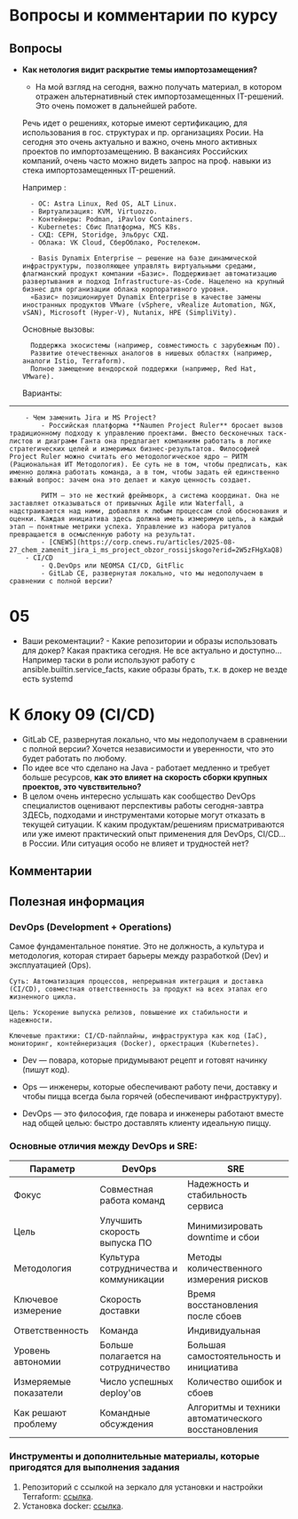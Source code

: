 # Вопросы и комментарии по курсу
## Вопросы
- **Как нетология видит раскрытие темы импортозамещения?**

    - На мой взгляд на сегодня, важно получать материал, в котором отражен альтернативный стек импортозамещенных IT-решений. Это очень поможет в дальнейшей работе.

    Речь идет о решениях, которые имеют сертификацию, для использования в гос. структурах и пр. организациях Росии. На сегодня это очень актуально и важно, очень много активных проектов по импортозамещению. В вакансиях Российских компаний, очень часто можно видеть запрос на проф. навыки из стека импортозамещенных IT-решений.

    Например :

        - ОС: Astra Linux, Red OS, ALT Linux.
        - Виртуализация: KVM, Virtuozzo.
        - Контейнеры: Podman, iPavlov Containers.
        - Kubernetes: Сбис Платформа, MCS K8s.
        - СХД: CEPH, Storidge, Эльбрус СХД.
        - Облака: VK Cloud, СберОблако, Ростелеком.

        - Basis Dynamix Enterprise – решение на базе динамической инфраструктуры, позволяющее управлять виртуальными средами, флагманский продукт компании «Базис». Поддерживает автоматизацию развертывания и подход Infrastructure-as-Code. Нацелено на крупный бизнес для организации облака корпоративного уровня.
        «Базис» позиционирует Dynamix Enterprise в качестве замены иностранных продуктов VMware (vSphere, vRealize Automation, NGX, vSAN), Microsoft (Hyper-V), Nutanix, HPE (SimpliVity).

    Основные вызовы:

        Поддержка экосистемы (например, совместимость с зарубежным ПО).
        Развитие отечественных аналогов в нишевых областях (например, аналоги Istio, Terraform).
        Полное замещение вендорской поддержки (например, Red Hat, VMware).

    Варианты:
---
        - Чем заменить Jira и MS Project?
            - Российская платформа **Naumen Project Ruler** бросает вызов традиционному подходу к управлению проектами. Вместо бесконечных таск-листов и диаграмм Ганта она предлагает компаниям работать в логике стратегических целей и измеримых бизнес-результатов. Философией Project Ruler можно считать его методологическое ядро — РИТМ (Рациональная ИТ Методология). Ее суть не в том, чтобы предписать, как именно должна работать команда, а в том, чтобы задать ей единственно важный вопрос: зачем она это делает и какую ценность создает.  

            РИТМ — это не жесткий фреймворк, а система координат. Она не заставляет отказываться от привычных Agile или Waterfall, а надстраивается над ними, добавляя к любым процессам слой обоснования и оценки. Каждая инициатива здесь должна иметь измеримую цель, а каждый этап — понятные метрики успеха. Управление из набора ритуалов превращается в осмысленную работу на результат.
            - [CNEWS](https://corp.cnews.ru/articles/2025-08-27_chem_zamenit_jira_i_ms_project_obzor_rossijskogo?erid=2W5zFHgXaQ8)
        - CI/CD
            - Q.DevOps или NEOMSA CI/CD, GitFlic 
            - GitLab CE, развернутая локально, что мы недополучаем в сравнении с полной версии? 

# 05
- Ваши рекоментации? - Какие репозитории и образы использовать для докер? Какая практика сегодня. Не все актуально и доступно...
Например таски в роли используют работу с ansible.builtin.service_facts, какие образы брать, т.к. в докер не везде есть systemd

# К блоку 09 (CI/CD) 
 
- GitLab CE, развернутая локально, что мы недополучаем в сравнении с полной версии? Хочется независимости и уверенности, что это будет работать по любому.
- По идее все что сделано на Java - работает медленно и требует больше ресурсов, **как это влияет на скорость сборки крупных проектов, это чувствительно?** 
- В целом очень интересно услышать как сообщество DevOps специалистов оценивают перспективы работы сегодня-завтра ЗДЕСЬ, подходами и инструментами которые могут отказать в текущей ситуации. К каким продуктам/решениям присматриваются или уже имеют практический опыт применения для DevOps, CI/CD...  в России. Или ситуация особо не влияет и трудностей нет?

## Комментарии

## Полезная информация

### DevOps (Development + Operations)

Самое фундаментальное понятие. Это не должность, а культура и методология, которая стирает барьеры между разработкой (Dev) и эксплуатацией (Ops).

    Суть: Автоматизация процессов, непрерывная интеграция и доставка (CI/CD), совместная ответственность за продукт на всех этапах его жизненного цикла.

    Цель: Ускорение выпуска релизов, повышение их стабильности и надежности.

    Ключевые практики: CI/CD-пайплайны, инфраструктура как код (IaC), мониторинг, контейнеризация (Docker), оркестрация (Kubernetes).
    
- Dev — повара, которые придумывают рецепт и готовят начинку (пишут код).

- Ops — инженеры, которые обеспечивают работу печи, доставку и чтобы пицца всегда была горячей (обеспечивают инфраструктуру).

- DevOps — это философия, где повара и инженеры работают вместе над общей целью: быстро доставлять клиенту идеальную пиццу.

### Основные отличия между DevOps и SRE:

| Параметр            | DevOps                               | SRE                                   |
|---------------------|--------------------------------------|---------------------------------------|
| Фокус               | Совместная работа команд              | Надежность и стабильность сервиса     |
| Цель                | Улучшить скорость выпуска ПО          | Минимизировать downtime и сбои        |
| Методология         | Культура сотрудничества и коммуникации| Методы количественного измерения рисков|
| Ключевое измерение  | Скорость доставки                     | Время восстановления после сбоев      |
| Ответственность     | Команда                              | Индивидуальная                        |
| Уровень автономии   | Больше полагается на сотрудничество   | Большая самостоятельность и инициатива|
| Измеряемые показатели| Число успешных deploy'ов              | Количество ошибок и сбоев             |
| Как решают проблему | Командные обсуждения                  | Алгоритмы и техники автоматического восстановления|



### Инструменты и дополнительные материалы, которые пригодятся для выполнения задания

1. Репозиторий с ссылкой на зеркало для установки и настройки Terraform: [ссылка](https://github.com/netology-code/devops-materials).
2. Установка docker: [ссылка](https://docs.docker.com/engine/install/ubuntu/).
